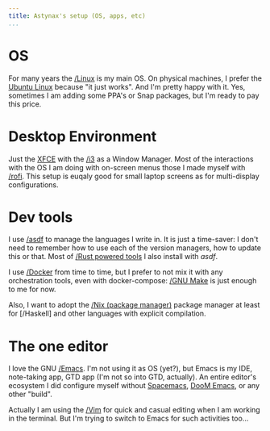 ```yaml
---
title: Astynax's setup (OS, apps, etc)
...
```


# OS

For many years the [/Linux]() is my main OS. On physical machines, I prefer the [Ubuntu Linux](https://ubuntu.com/) because "it just works". And I'm pretty happy with it. Yes, sometimes I am adding some PPA's or Snap packages, but I'm ready to pay this price.

# Desktop Environment

Just the [XFCE](https://xfce.org/) with the [/i3]() as a Window Manager. Most of the interactions with the OS I am doing with on-screen menus those I made myself with [/rofi](). This setup is euqaly good for small laptop screens as for multi-display configurations.

# Dev tools

I use [/asdf]() to manage the languages I write in. It is just a time-saver: I don't need to remember how to use each of the version managers, how to update this or that. Most of [/Rust powered tools]() I also install with *asdf*. 

I use [/Docker]() from time to time, but I prefer to not mix it with any orchestration tools, even with docker-compose: [/GNU Make]() is just enough to me for now. 

Also, I want to adopt the [/Nix (package manager)]() package manager at least for [/Haskell] and other languages with explicit compilation.

# The one editor

I love the GNU [/Emacs](). I'm not using it as OS (yet?), but Emacs is my IDE, note-taking app, GTD app (I'm not so into GTD, actually). An entire editor's ecosystem I did configure myself without [Spacemacs](https://spacemacs.org/), [DooM Emacs](https://github.com/hlissner/doom-emacs), or any other "build".

Actually I am using the [/Vim]() for quick and casual editing when I am working in the terminal. But I'm trying to switch to Emacs for such activities too... 
